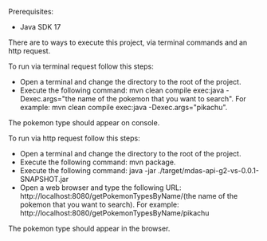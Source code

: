 Prerequisites:
- Java SDK 17

There are to ways to execute this project, via terminal commands and an http request.
  
To run via terminal request follow this steps:
  - Open a terminal and change the directory to the root of the project.
  - Execute the following command: mvn clean compile exec:java -Dexec.args="the name of the pokemon that you want to search". For example: mvn clean compile exec:java -Dexec.args="pikachu".

The pokemon type should appear on console.

To run via http request follow this steps:
-  Open a terminal and change the directory to the root of the project.
-  Execute the following command: mvn package.
- Execute the following command: java -jar ./target/mdas-api-g2-vs-0.0.1-SNAPSHOT.jar
- Open a web browser and type the following URL: http://localhost:8080/getPokemonTypesByName/(the name of the pokemon that you want to search). For example: http://localhost:8080/getPokemonTypesByName/pikachu
  
The pokemon type should appear in the browser.
